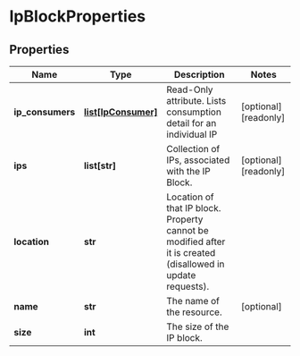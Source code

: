 # IpBlockProperties

## Properties
| Name | Type | Description | Notes |
| ------------ | ------------- | ------------- | ------------- |
| **ip_consumers** | [**list[IpConsumer]**](IpConsumer.md) | Read-Only attribute. Lists consumption detail for an individual IP | [optional] [readonly]  |
| **ips** | **list[str]** | Collection of IPs, associated with the IP Block. | [optional] [readonly]  |
| **location** | **str** | Location of that IP block. Property cannot be modified after it is created (disallowed in update requests). |  |
| **name** | **str** | The name of the  resource. | [optional]  |
| **size** | **int** | The size of the IP block. |  |


